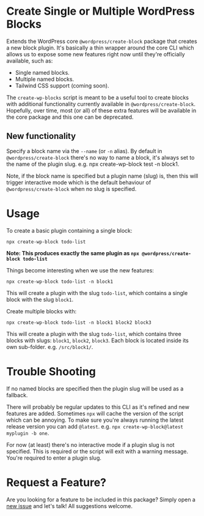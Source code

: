 # Create Single or Multiple WordPress Blocks

Extends the WordPress core `@wordpress/create-block` package that creates a new block plugin. It's basically a thin wrapper around the core CLI which allows us to expose some new features right now until they're officially available, such as:

- Single named blocks.
- Multiple named blocks.
- Tailwind CSS support (coming soon).

The `create-wp-blocks` script is meant to be a useful tool to create blocks with additional functionality currently available in `@wordpress/create-block`. Hopefully, over time, most (or all) of these extra features will be available in the core package and this one can be deprecated.
## New functionality
Specify a block name via the `--name` (or `-n` alias). By default in `@wordpress/create-block` there's no way to name a block, it's always set to the name of the plugin slug. e.g. npx create-wp-block test -n block1.

Note, if the block name is specified but a plugin name (slug) is, then this will trigger interactive mode which is the default behaviour of `@wordpress/create-block` when no slug is specified.

# Usage

To create a basic plugin containing a single block:

`npx create-wp-block todo-list`

**Note: This produces exactly the same plugin as `npx @wordpress/create-block todo-list`**

Things become interesting when we use the new features:

`npx create-wp-block todo-list -n block1`

This will create a plugin with the slug `todo-list`, which contains a single block with the slug `block1`.

Create multiple blocks with:

`npx create-wp-block todo-list -n block1 block2 block3`

This will create a plugin with the slug `todo-list`, which contains three blocks with slugs: `block1`, `block2`, `block3`. Each block is located inside its own sub-folder. e.g. `/src/block1/`.

# Trouble Shooting

If no named blocks are specified then the plugin slug will be used as a fallback.

There will probably be regular updates to this CLI as it's refined and new features are added. Sometimes `npx` will cache the version of the script which can be annoying. To make sure you're always running the latest release version you can add `@latest`. e.g. `npx create-wp-block@latest myplugin -b one`.

For now (at least) there's no interactive mode if a plugin slug is not specified. This is required or the script will exit with a warning message. You're required to enter a plugin slug.
# Request a Feature?

Are you looking for a feature to be included in this package? Simply open a [new issue](https://github.com/dgwyer/create-wp-block/issues) and let's talk! All suggestions welcome.